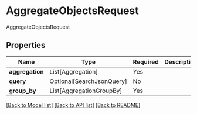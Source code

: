 # AggregateObjectsRequest

AggregateObjectsRequest

## Properties
| Name | Type | Required | Description |
| ------------ | ------------- | ------------- | ------------- |
**aggregation** | List[Aggregation] | Yes |  |
**query** | Optional[SearchJsonQuery] | No |  |
**group_by** | List[AggregationGroupBy] | Yes |  |


[[Back to Model list]](../../../README.md#models-v1-link) [[Back to API list]](../../../README.md#apis-v1-link) [[Back to README]](../../../README.md)
